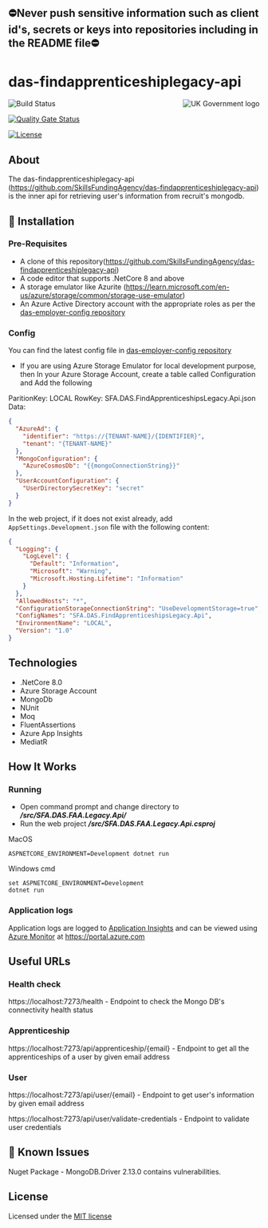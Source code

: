 ## ⛔Never push sensitive information such as client id's, secrets or keys into repositories including in the README file⛔

# das-findapprenticeshiplegacy-api

<img src="https://avatars.githubusercontent.com/u/9841374?s=200&v=4" align="right" alt="UK Government logo">

![Build Status](https://sfa-gov-uk.visualstudio.com/Digital%20Apprenticeship%20Service/_apis/build/status%2FFind%20Apprenticeship%2Fdas-findapprenticeshiplegacy-api?repoName=SkillsFundingAgency%2Fdas-findapprenticeshiplegacy-api&branchName=main)

[![Quality Gate Status](https://sonarcloud.io/api/project_badges/measure?project=SkillsFundingAgency_das-findapprenticeshiplegacy-api&metric=alert_status)](https://sonarcloud.io/summary/new_code?id=SkillsFundingAgency_das-findapprenticeshiplegacy-api)

[![License](https://img.shields.io/badge/license-MIT-lightgrey.svg?longCache=true&style=flat-square)](https://en.wikipedia.org/wiki/MIT_License)

## About

The das-findapprenticeshiplegacy-api (https://github.com/SkillsFundingAgency/das-findapprenticeshiplegacy-api) is the inner api for retrieving user's information from recruit's mongodb.

## 🚀 Installation

### Pre-Requisites
* A clone of this repository(https://github.com/SkillsFundingAgency/das-findapprenticeshiplegacy-api)
* A code editor that supports .NetCore 8 and above
* A storage emulator like Azurite (https://learn.microsoft.com/en-us/azure/storage/common/storage-use-emulator)
* An Azure Active Directory account with the appropriate roles as per the [das-employer-config repository](https://github.com/SkillsFundingAgency/das-employer-config/blob/master/das-findapprenticeshiplegacy-api/SFA.DAS.FindApprenticeshipsLegacy.Api.json)

### Config
You can find the latest config file in [das-employer-config repository](https://github.com/SkillsFundingAgency/das-employer-config/blob/master/das-findapprenticeshiplegacy-api/SFA.DAS.FindApprenticeshipsLegacy.Api.json)

* If you are using Azure Storage Emulator for local development purpose, then In your Azure Storage Account, create a table called Configuration and Add the following

ParitionKey: LOCAL
RowKey: SFA.DAS.FindApprenticeshipsLegacy.Api.json
Data:
```json
{
  "AzureAd": {
    "identifier": "https://{TENANT-NAME}/{IDENTIFIER}",
    "tenant": "{TENANT-NAME}"
  },
  "MongoConfiguration": {
    "AzureCosmosDb": "{{mongoConnectionString}}"
  },
  "UserAccountConfiguration": {
    "UserDirectorySecretKey": "secret"
  }
}
```

In the web project, if it does not exist already, add `AppSettings.Development.json` file with the following content:

```json
{
  "Logging": {
    "LogLevel": {
      "Default": "Information",
      "Microsoft": "Warning",
      "Microsoft.Hosting.Lifetime": "Information"
    }
  },
  "AllowedHosts": "*",
  "ConfigurationStorageConnectionString": "UseDevelopmentStorage=true",
  "ConfigNames": "SFA.DAS.FindApprenticeshipsLegacy.Api",
  "EnvironmentName": "LOCAL",
  "Version": "1.0"
}
```

## Technologies
* .NetCore 8.0
* Azure Storage Account
* MongoDb
* NUnit
* Moq
* FluentAssertions
* Azure App Insights
* MediatR

## How It Works

### Running

* Open command prompt and change directory to _**/src/SFA.DAS.FAA.Legacy.Api/**_
* Run the web project _**/src/SFA.DAS.FAA.Legacy.Api.csproj**_

MacOS
```
ASPNETCORE_ENVIRONMENT=Development dotnet run
```
Windows cmd
```
set ASPNETCORE_ENVIRONMENT=Development
dotnet run
```

### Application logs
Application logs are logged to [Application Insights](https://learn.microsoft.com/en-us/azure/azure-monitor/app/app-insights-overview) and can be viewed using [Azure Monitor](https://learn.microsoft.com/en-us/azure/azure-monitor/overview) at https://portal.azure.com

## Useful URLs

### Health check
https://localhost:7273/health - Endpoint to check the Mongo DB's connectivity health status

### Apprenticeship

https://localhost:7273/api/apprenticeship/{email} - Endpoint to get all the apprenticeships of a user by given email address

### User

https://localhost:7273/api/user/{email} - Endpoint to get user's information by given email address

https://localhost:7273/api/user/validate-credentials - Endpoint to validate user credentials

## 🐛 Known Issues

Nuget Package - MongoDB.Driver 2.13.0 contains vulnerabilities.


## License

Licensed under the [MIT license](LICENSE)
